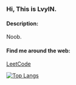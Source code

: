 ### Hi, This is LvyIN.

<!--![](https://github.com/lvyin1122/lvyin1122/blob/master/001.png?raw=true)-->

#### Description:

Noob.

#### Find me around the web:

[LeetCode](https://leetcode.com/lvyin_33/) 
<!-- | [freeCodeCamp](https://www.freecodecamp.org/lvyin33) | [CodePen](https://codepen.io/lvyin1122) -->

<!-- [![LvyIn's GitHub stats](https://github-readme-stats.vercel.app/api?username=lvyin1122)](https://github.com/anuraghazra/github-readme-stats) -->

[![Top Langs](https://github-readme-stats.vercel.app/api/top-langs/?username=lvyin1122)](https://github.com/anuraghazra/github-readme-stats)

<!--
**lvyin1122/lvyin1122** is a ✨ _special_ ✨ repository because its `README.md` (this file) appears on your GitHub profile.

Here are some ideas to get you started:

- 🔭 I’m currently working on ...
- 🌱 I’m currently learning ...
- 👯 I’m looking to collaborate on ...
- 🤔 I’m looking for help with ...
- 💬 Ask me about ...
- 📫 How to reach me: ...
- 😄 Pronouns: ...
- ⚡ Fun fact: ...
-->
